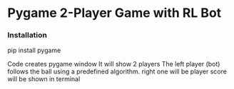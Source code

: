 # Pygame 2-Player Game with RL Bot

### Installation
pip install pygame

Code creates pygame window
It will show 2 players 
The left player (bot) follows the ball using a predefined algorithm.
right one will be player
score will be shown in terminal